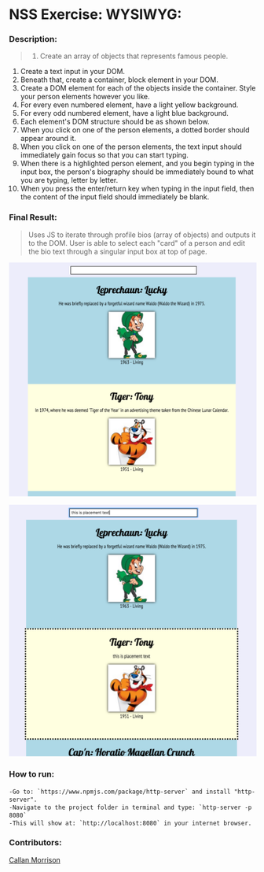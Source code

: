 # NSS Exercise: WYSIWYG: 

### Description:
> 1. Create an array of objects that represents famous people.
1. Create a text input in your DOM.
1. Beneath that, create a container, block element in your DOM.
1. Create a DOM element for each of the objects inside the container. Style your person elements however you like.
1. For every even numbered element, have a light yellow background.
1. For every odd numbered element, have a light blue background.
1. Each element's DOM structure should be as shown below.
1. When you click on one of the person elements, a dotted border should appear around it.
1. When you click on one of the person elements, the text input should immediately gain focus so that you can start typing.
1. When there is a highlighted person element, and you begin typing in the input box, the person's biography should be immediately bound to what you are typing, letter by letter.
1. When you press the enter/return key when typing in the input field, then the content of the input field should immediately be blank.


### Final Result:
> Uses JS to iterate through profile bios (array of objects) and outputs it to the DOM. User is able to select each "card" of a person and edit the bio text through a singular input box at top of page.

![Screenshot 1: No selection](https://raw.githubusercontent.com/morecallan/SPA-exercise-WYSIWYG/master/screenshots/WSYIWYG1.png)

![Screenshot 2: Selection and Edit](https://raw.githubusercontent.com/morecallan/SPA-exercise-WYSIWYG/master/screenshots/WSYIWYG2.png)



### How to run:
```
-Go to: `https://www.npmjs.com/package/http-server` and install "http-server".  
-Navigate to the project folder in terminal and type: `http-server -p 8080`  
-This will show at: `http://localhost:8080` in your internet browser.  
```

### Contributors:
[Callan Morrison](https://github.com/morecallan)
